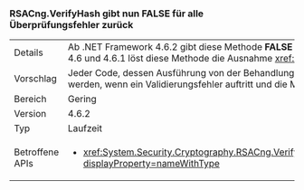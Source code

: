 ### <a name="rsacngverifyhash-now-returns-false-for-any-verification-failure"></a>RSACng.VerifyHash gibt nun FALSE für alle Überprüfungsfehler zurück

|   |   |
|---|---|
|Details|Ab .NET Framework 4.6.2 gibt diese Methode <strong>FALSE</strong> zurück, wenn die Signatur selbst ein ungültiges Format aufweist. Sie gibt nun für jeden Überprüfungsfehler FALSE zurück. In .NET Framework 4.6 und 4.6.1 löst diese Methode die Ausnahme <xref:System.Security.Cryptography.CryptographicException?displayProperty=name> aus, wenn die Signatur selbst falsch formatiert ist.|
|Vorschlag|Jeder Code, dessen Ausführung von der Behandlung der <xref:System.Security.Cryptography.CryptographicException?displayProperty=name>-Ausnahme abhängt, sollte stattdessen ausgeführt werden, wenn ein Validierungsfehler auftritt und die Methode <strong>FALSE</strong> zurückgibt.|
|Bereich|Gering|
|Version|4.6.2|
|Typ|Laufzeit|
|Betroffene APIs|<ul><li><xref:System.Security.Cryptography.RSACng.VerifyHash(System.Byte[],System.Byte[],System.Security.Cryptography.HashAlgorithmName,System.Security.Cryptography.RSASignaturePadding)?displayProperty=nameWithType></li></ul>|

